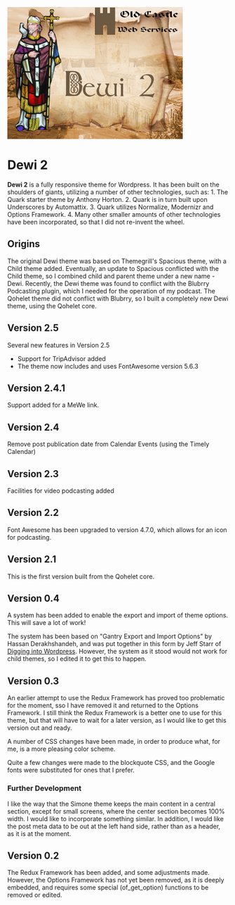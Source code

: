 ![dewi2](./assets/dewi400.png)

# Dewi 2
**Dewi 2** is a fully responsive theme for Wordpress. It has been built on the shoulders of giants, utilizing a number of other technologies, such as: 1. The Quark starter theme by Anthony Horton. 2. Quark is in turn built upon Underscores by Automattix. 3. Quark utilizes Normalize, Modernizr and Options Framework. 4. Many other smaller amounts of other technologies have been incorporated, so that I did not re-invent the wheel.

## Origins
The original Dewi theme was based on Themegrill's Spacious theme, with a Child theme added. Eventually, an update to Spacious conflicted with the Child theme, so I combined child and parent theme under a new name - Dewi. Recently, the Dewi theme was found to conflict with the Blubrry Podcasting plugin, which I needed for the operation of my podcast. The Qohelet theme did not conflict with Blubrry, so I built a completely new Dewi theme, using the Qohelet core.

## Version 2.5
Several new features in Version 2.5
* Support for TripAdvisor added
* The theme now includes and uses FontAwesome version 5.6.3

## Version 2.4.1
Support added for a MeWe link.

## Version 2.4
Remove post publication date from Calendar Events (using the Timely Calendar)

## Version 2.3
Facilities for video podcasting added

## Version 2.2
Font Awesome has been upgraded to version 4.7.0, which allows for an icon for podcasting.

## Version 2.1
This is the first version built from the Qohelet core.

## Version 0.4
A system has been added to enable the export and import of theme options. This will save a lot of work!

The system has been based on "Gantry Export and Import Options" by Hassan Derakhshandeh, and was put together in this form by Jeff Starr of [Digging into Wordpress](https://digwp.com/2014/04/backup-restore-theme-options/). However, the system as it stood would not work for child themes, so I edited it to get this to happen.

## Version 0.3
An earlier attempt to use the Redux Framework has proved too problematic for the moment, sso I have removed it and returned to the Options Framework. I still think the Redux Framework is a better one to use for this theme, but that will have to wait for a later version, as I would like to get this version out and ready.

A number of CSS changes have been made, in order to produce what, for me, is a more pleasing color scheme.

Quite a few changes were made to the blockquote CSS, and the Google fonts were substituted for ones that I prefer.

### Further Development
I like the way that the Simone theme keeps the main content in a central section, except for small screens, where the center section becomes 100% width. I would like to incorporate something similar. In addition, I would like the post meta data to be out at the left hand side, rather than as a header, as it is at the moment.

## Version 0.2
The Redux Framework has been added, and some adjustments made. However, the Options Framework has not yet been removed, as it is deeply embedded, and requires some special (of_get_option) functions to be removed or edited.


